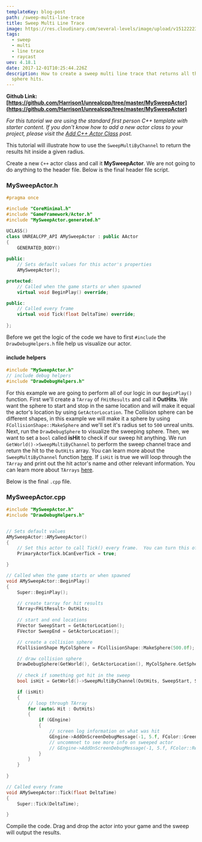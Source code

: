 ```yaml
---
templateKey: blog-post
path: /sweep-multi-line-trace
title: Sweep Multi Line Trace
image: https://res.cloudinary.com/several-levels/image/upload/v1512222399/sweep-actor_ht78xh.jpg
tags:
  - sweep
  - multi
  - line trace
  - raycast
uev: 4.18.1
date: 2017-12-01T10:25:44.226Z
description: How to create a sweep multi line trace that returns all the actors that the
  sphere hits.
---
```

**Github Link: [https://github.com/Harrison1/unrealcpp/tree/master/MySweepActor](https://github.com/Harrison1/unrealcpp/tree/master/MySweepActor)**

*For this tutorial we are using the standard first person C++ template with starter content. If you don't know how to add a new actor class to your project, please visit the [Add C++ Actor Class](/add-actor-class) post.*

This tutorial will illustrate how to use the `SweepMultiByChannel` to return the results hit inside a given radius.

Create a new `C++` actor class and call it **MySweepActor**. We are not going to do anything to the header file. Below is the final header file script.

### MySweepActor.h
```cpp
#pragma once

#include "CoreMinimal.h"
#include "GameFramework/Actor.h"
#include "MySweepActor.generated.h"

UCLASS()
class UNREALCPP_API AMySweepActor : public AActor
{
	GENERATED_BODY()
	
public:	
	// Sets default values for this actor's properties
	AMySweepActor();

protected:
	// Called when the game starts or when spawned
	virtual void BeginPlay() override;

public:	
	// Called every frame
	virtual void Tick(float DeltaTime) override;
	
};
```

Before we get the logic of the code we have to first `#include` the `DrawDebugHelpers.h` file help us visualize our actor.

#### include helpers
```cpp
#include "MySweepActor.h"
// include debug helpers
#include "DrawDebugHelpers.h"
```

For this example we are going to perform all of our logic in our `BeginPlay()` function. First we'll create a `TArray` of `FHitResults` and call it **OutHits**.  We want the sphere to start and stop in the same location and will make it equal the actor's location by using `GetActorLocation`. The Collision sphere can be different shapes, in this example we will make it a sphere by using `FCollisionShape::MakeSphere` and we'll set it's radius set to `500` unreal units. Next, run the `DrawDebugSphere` to visualize the sweeping sphere. Then, we want to set a `bool` called **isHit** to check if our sweep hit anything. We run `GetWorld()->SweepMultiByChannel` to perform the sweep channel trace and return the hit to the `OutHits` array. You can learn more about the `SweepMultiByChannel` function [here](https://docs.unrealengine.com/latest/INT/API/Runtime/Engine/Engine/UWorld/SweepMultiByChannel/). If `isHit` is true we will loop through the `TArray` and print out the hit actor's name and other relevant information. You can learn more about `TArrays` [here](https://docs.unrealengine.com/latest/INT/Programming/UnrealArchitecture/TArrays/).

Below is the final `.cpp` file.

### MySweepActor.cpp
```cpp
#include "MySweepActor.h"
#include "DrawDebugHelpers.h"


// Sets default values
AMySweepActor::AMySweepActor()
{
 	// Set this actor to call Tick() every frame.  You can turn this off to improve performance if you don't need it.
	PrimaryActorTick.bCanEverTick = true;

}

// Called when the game starts or when spawned
void AMySweepActor::BeginPlay()
{
	Super::BeginPlay();

	// create tarray for hit results
	TArray<FHitResult> OutHits;
	
	// start and end locations
	FVector SweepStart = GetActorLocation();
	FVector SweepEnd = GetActorLocation();

	// create a collision sphere
	FCollisionShape MyColSphere = FCollisionShape::MakeSphere(500.0f);

	// draw collision sphere
	DrawDebugSphere(GetWorld(), GetActorLocation(), MyColSphere.GetSphereRadius(), 50, FColor::Purple, true);
	
	// check if something got hit in the sweep
	bool isHit = GetWorld()->SweepMultiByChannel(OutHits, SweepStart, SweepEnd, FQuat::Identity, ECC_WorldStatic, MyColSphere);

	if (isHit)
	{
		// loop through TArray
		for (auto& Hit : OutHits)
		{
			if (GEngine) 
			{
				// screen log information on what was hit
				GEngine->AddOnScreenDebugMessage(-1, 5.f, FColor::Green, FString::Printf(TEXT("Hit Result: %s"), *Hit.Actor->GetName()));
				// uncommnet to see more info on sweeped actor
				// GEngine->AddOnScreenDebugMessage(-1, 5.f, FColor::Red, FString::Printf(TEXT("All Hit Information: %s"), *Hit.ToString()));
			}						
		}
	}
	
}

// Called every frame
void AMySweepActor::Tick(float DeltaTime)
{
	Super::Tick(DeltaTime);

}

```

Compile the code. Drag and drop the actor into your game and the sweep will output the results.
